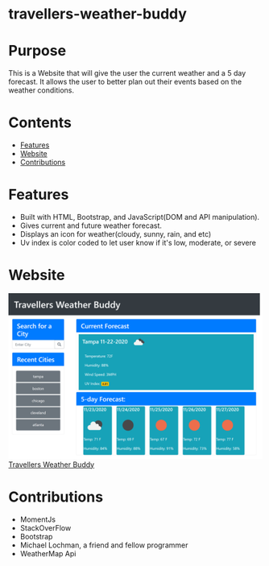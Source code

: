 # travellers-weather-buddy

# Purpose

This is a Website that will give the user the current weather and a 5 day forecast. It allows the user to better plan out
their events based on the weather conditions.

# Contents

<ul>
    <li><a href="#features">Features</a></li>
    <li><a href="#website">Website</a></li>
    <li><a href="#contributions">Contributions</a></li>
</ul>

# Features

<ul id="features">
    <li>Built with HTML, Bootstrap, and JavaScript(DOM and API manipulation).</li>
    <li>Gives current and future weather forecast.</li>
    <li>Displays an icon for weather(cloudy, sunny, rain, and etc)</li>
    <li>Uv index is color coded to let user know if it's low, moderate, or severe</li>
</ul>

# Website

<img src="./assets/images/weather.png" id="website">
<a href="https://dmorrel7.github.io/travellers-weather-buddy/">Travellers Weather Buddy</a>

# Contributions

<ul id="contributions">
    <li>MomentJs</li>
    <li>StackOverFlow</li>
    <li>Bootstrap</li>
    <li>Michael Lochman, a friend and fellow programmer</li>
    <li>WeatherMap Api</li>
</ul>

